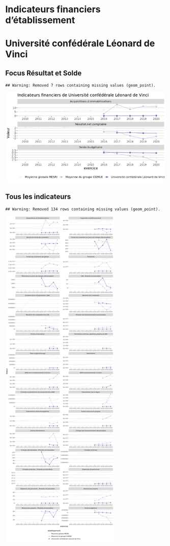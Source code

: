Indicateurs financiers d’établissement
================

# Université confédérale Léonard de Vinci

## Focus Résultat et Solde

    ## Warning: Removed 7 rows containing missing values (geom_point).

![](université_confédérale_léonard_de_vinci_files/figure-gfm/etab.focus-1.png)<!-- -->

## Tous les indicateurs

    ## Warning: Removed 134 rows containing missing values (geom_point).

![](université_confédérale_léonard_de_vinci_files/figure-gfm/etab-1.png)<!-- -->
